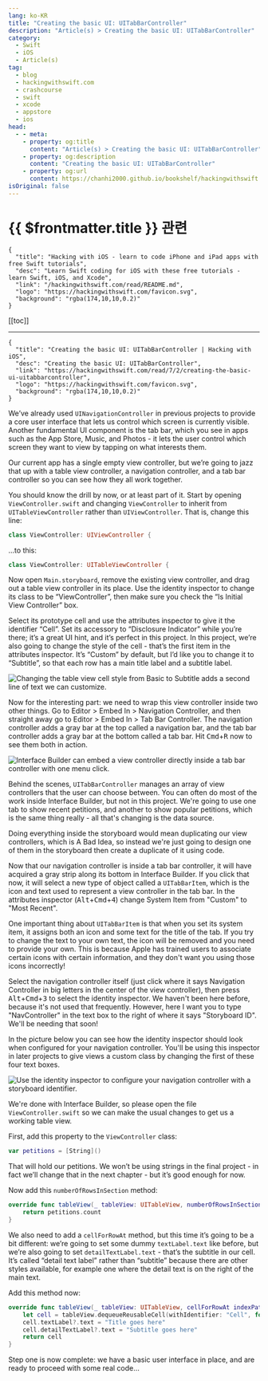 ```yaml
---
lang: ko-KR
title: "Creating the basic UI: UITabBarController"
description: "Article(s) > Creating the basic UI: UITabBarController"
category:
  - Swift
  - iOS
  - Article(s)
tag: 
  - blog
  - hackingwithswift.com
  - crashcourse
  - swift
  - xcode
  - appstore
  - ios  
head:
  - - meta:
    - property: og:title
      content: "Article(s) > Creating the basic UI: UITabBarController"
    - property: og:description
      content: "Creating the basic UI: UITabBarController"
    - property: og:url
      content: https://chanhi2000.github.io/bookshelf/hackingwithswift.com/read/07/02-creating-the-basic-ui-uitabbarcontroller.html
isOriginal: false
---
```


# {{ $frontmatter.title }} 관련

```component VPCard
{
  "title": "Hacking with iOS - learn to code iPhone and iPad apps with free Swift tutorials",
  "desc": "Learn Swift coding for iOS with these free tutorials - learn Swift, iOS, and Xcode",
  "link": "/hackingwithswift.com/read/README.md",
  "logo": "https://hackingwithswift.com/favicon.svg",
  "background": "rgba(174,10,10,0.2)"
}
```

[[toc]]

---

```component VPCard
{
  "title": "Creating the basic UI: UITabBarController | Hacking with iOS",
  "desc": "Creating the basic UI: UITabBarController",
  "link": "https://hackingwithswift.com/read/7/2/creating-the-basic-ui-uitabbarcontroller",
  "logo": "https://hackingwithswift.com/favicon.svg",
  "background": "rgba(174,10,10,0.2)"
}
```

<VidStack src="youtube/7iuRj8YNAxM" />

We’ve already used `UINavigationController` in previous projects to provide a core user interface that lets us control which screen is currently visible. Another fundamental UI component is the tab bar, which you see in apps such as the App Store, Music, and Photos - it lets the user control which screen they want to view by tapping on what interests them.

Our current app has a single empty view controller, but we’re going to jazz that up with a table view controller, a navigation controller, and a tab bar controller so you can see how they all work together.

You should know the drill by now, or at least part of it. Start by opening <VPIcon icon="fa-brands fa-swift"/>`ViewController.swift` and changing `ViewController` to inherit from `UITableViewController` rather than `UIViewController`. That is, change this line:

```swift
class ViewController: UIViewController {
```

…to this:

```swift
class ViewController: UITableViewController {
```

Now open <VPIcon icon="iconfont icon-xcode"/>`Main.storyboard`, remove the existing view controller, and drag out a table view controller in its place. Use the identity inspector to change its class to be “ViewController”, then make sure you check the “Is Initial View Controller” box.

Select its prototype cell and use the attributes inspector to give it the identifier “Cell”. Set its accessory to “Disclosure Indicator” while you’re there; it’s a great UI hint, and it’s perfect in this project. In this project, we’re also going to change the style of the cell - that’s the first item in the attributes inspector. It’s “Custom” by default, but I’d like you to change it to “Subtitle”, so that each row has a main title label and a subtitle label.

![Changing the table view cell style from Basic to Subtitle adds a second line of text we can customize.](https://hackingwithswift.com/img/books/hws/7-3@2x.png)

Now for the interesting part: we need to wrap this view controller inside two other things. Go to Editor > Embed In > Navigation Controller, and then straight away go to Editor > Embed In > Tab Bar Controller. The navigation controller adds a gray bar at the top called a navigation bar, and the tab bar controller adds a gray bar at the bottom called a tab bar. Hit <kbd>Cmd</kbd>+<kbd>R</kbd> now to see them both in action.

![Interface Builder can embed a view controller directly inside a tab bar controller with one menu click.](https://hackingwithswift.com/img/books/hws/7-2@2x.png)

Behind the scenes, `UITabBarController` manages an array of view controllers that the user can choose between. You can often do most of the work inside Interface Builder, but not in this project. We're going to use one tab to show recent petitions, and another to show popular petitions, which is the same thing really - all that's changing is the data source.

Doing everything inside the storyboard would mean duplicating our view controllers, which is A Bad Idea, so instead we're just going to design one of them in the storyboard then create a duplicate of it using code.

Now that our navigation controller is inside a tab bar controller, it will have acquired a gray strip along its bottom in Interface Builder. If you click that now, it will select a new type of object called a `UITabBarItem`, which is the icon and text used to represent a view controller in the tab bar. In the attributes inspector (<kbd>Alt</kbd>+<kbd>Cmd</kbd>+<kbd>4</kbd>) change System Item from "Custom" to "Most Recent".

One important thing about `UITabBarItem` is that when you set its system item, it assigns both an icon and some text for the title of the tab. If you try to change the text to your own text, the icon will be removed and you need to provide your own. This is because Apple has trained users to associate certain icons with certain information, and they don't want you using those icons incorrectly!

Select the navigation controller itself (just click where it says Navigation Controller in big letters in the center of the view controller), then press <kbd>Alt</kbd>+<kbd>Cmd</kbd>+<kbd>3</kbd> to select the identity inspector. We haven't been here before, because it's not used that frequently. However, here I want you to type "NavController" in the text box to the right of where it says "Storyboard ID". We'll be needing that soon!

In the picture below you can see how the identity inspector should look when configured for your navigation controller. You'll be using this inspector in later projects to give views a custom class by changing the first of these four text boxes.

![Use the identity inspector to configure your navigation controller with a storyboard identifier.](https://hackingwithswift.com/img/books/hws/7-1@2x.png)

We're done with Interface Builder, so please open the file <VPIcon icon="fa-brands fa-swift"/>`ViewController.swift` so we can make the usual changes to get us a working table view.

First, add this property to the `ViewController` class:

```swift
var petitions = [String]()
```

That will hold our petitions. We won’t be using strings in the final project - in fact we’ll change that in the next chapter - but it’s good enough for now.

Now add this `numberOfRowsInSection` method:

```swift
override func tableView(_ tableView: UITableView, numberOfRowsInSection section: Int) -> Int {
    return petitions.count
}
```

We also need to add a `cellForRowAt` method, but this time it’s going to be a bit different: we’re going to set some dummy `textLabel.text` like before, but we’re also going to set `detailTextLabel.text` - that’s the subtitle in our cell. It’s called “detail text label” rather than “subtitle” because there are other styles available, for example one where the detail text is on the right of the main text.

Add this method now:

```swift
override func tableView(_ tableView: UITableView, cellForRowAt indexPath: IndexPath) -> UITableViewCell {
    let cell = tableView.dequeueReusableCell(withIdentifier: "Cell", for: indexPath)
    cell.textLabel?.text = "Title goes here"
    cell.detailTextLabel?.text = "Subtitle goes here"
    return cell
}
```

Step one is now complete: we have a basic user interface in place, and are ready to proceed with some real code…

